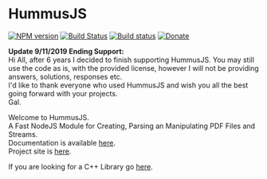 # HummusJS
[![NPM version](http://img.shields.io/npm/v/hummus.svg?style=flat)](https://www.npmjs.org/package/hummus)
[![Build Status](https://travis-ci.com/galkahana/HummusJS.svg)](https://travis-ci.com/galkahana/HummusJS)
[![Build status](https://ci.appveyor.com/api/projects/status/vfvirwg87p02hbv8?svg=true)](https://ci.appveyor.com/project/galkahana/hummusjs)
[![Donate](https://img.shields.io/badge/Donate-PayPal-green.svg)](https://www.paypal.com/cgi-bin/webscr?cmd=_donations&business=Z4A979AJEZLMC&lc=GB&item_name=PDFHummus&currency_code=USD&bn=PP%2dDonationsBF%3abtn_donate_SM%2egif%3aNonHosted)


**Update 9/11/2019 Ending Support:**  
Hi All, after 6 years I decided to finish supporting HummusJS. You may still use the code as is, with the provided license, however I will not be providing answers, solutions, responses etc.   
I'd like to thank everyone who used HummusJS and wish you all the best going forward with your projects.   
Gal.


Welcome to HummusJS.   
A Fast NodeJS Module for Creating, Parsing an Manipulating PDF Files and Streams.   
Documentation is available [here](https://github.com/galkahana/HummusJS/wiki).   
Project site is [here](http://www.pdfhummus.com).   

If you are looking for a C++ Library go [here](https://github.com/galkahana/PDF-Writer).   
